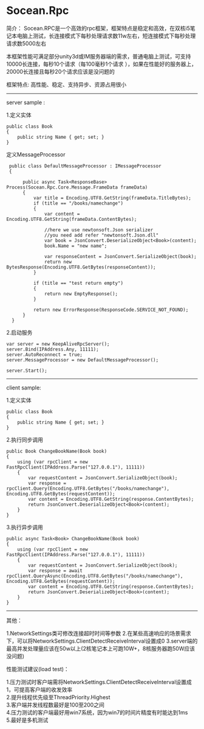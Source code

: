# Socean.Rpc
 
简介：
Socean.RPC是一个高效的rpc框架，框架特点是稳定和高效，在双核i5笔记本电脑上测试，长连接模式下每秒处理请求数11w左右，短连接模式下每秒处理请求数5000左右

本框架性能可满足部分unity3d或IM服务器端的需求，普通电脑上测试，可支持10000长连接，每秒10个请求（每100毫秒1个请求 ），如果在性能好的服务器上，20000长连接且每秒20个请求应该是没问题的
  
框架特点:
高性能、稳定、支持异步、资源占用很小
  
  -------------------------------------------------------------------
  server sample :

  1.定义实体
  
    public class Book
    {
        public string Name { get; set; }
    }
 
 
 
  定义MessageProcessor
 
     public class DefaultMessageProcessor : IMessageProcessor
     {

          public async Task<ResponseBase> Process(Socean.Rpc.Core.Message.FrameData frameData)
          {
              var title = Encoding.UTF8.GetString(frameData.TitleBytes);
              if (title == "/books/namechange")
              {
                  var content = Encoding.UTF8.GetString(frameData.ContentBytes);

                  //here we use newtonsoft.Json serializer 
                  //you need add refer "newtonsoft.Json.dll"
                  var book = JsonConvert.DeserializeObject<Book>(content);
                  book.Name = "new name";

                  var responseContent = JsonConvert.SerializeObject(book);
                  return new BytesResponse(Encoding.UTF8.GetBytes(responseContent));
              }

              if (title == "test return empty")
              {
                  return new EmptyResponse();
              }

              return new ErrorResponse(ResponseCode.SERVICE_NOT_FOUND);
          }
      }


  2.启动服务
  
    var server = new KeepAliveRpcServer();
    server.Bind(IPAddress.Any, 11111);
    server.AutoReconnect = true;
    server.MessageProcessor = new DefaultMessageProcessor();

    server.Start();  
  
  -------------------------------------------------------------------

  client sample:
  
  1.定义实体
  
    public class Book
    {
        public string Name { get; set; }
    }
 
 
  2.执行同步调用
  
    public Book ChangeBookName(Book book)
    {
        using (var rpcClient = new FastRpcClient(IPAddress.Parse("127.0.0.1"), 11111))
        {
            var requestContent = JsonConvert.SerializeObject(book);
            var response = rpcClient.Query(Encoding.UTF8.GetBytes("/books/namechange"), Encoding.UTF8.GetBytes(requestContent));
            var content = Encoding.UTF8.GetString(response.ContentBytes);
            return JsonConvert.DeserializeObject<Book>(content);
        }
    }
    
  3.执行异步调用
  
    public async Task<Book> ChangeBookName(Book book)
    {
        using (var rpcClient = new FastRpcClient(IPAddress.Parse("127.0.0.1"), 11111))
        {
            var requestContent = JsonConvert.SerializeObject(book);
            var response = await rpcClient.QueryAsync(Encoding.UTF8.GetBytes("/books/namechange"), Encoding.UTF8.GetBytes(requestContent));
            var content = Encoding.UTF8.GetString(response.ContentBytes);
            return JsonConvert.DeserializeObject<Book>(content);
        }
    }
    
  -------------------------------------------------------------------
  
  其他：
     
  1.NetworkSettings类可修改连接超时时间等参数
  2.在某些高速响应的场景需求下，可以将NetworkSettings.ClientDetectReceiveInterval设置成0
  3.server端的最高并发处理量应该在50w以上(2核笔记本上可跑10W+，8核服务器跑50W应该没问题) 
  
  
  性能测试建议(load test)：

  1.压力测试时客户端需将NetworkSettings.ClientDetectReceiveInterval设置成1，可提高客户端的收发效率  
  2.提升线程优先级至ThreadPriority.Highest  
  3.客户端并发线程数最好是100至200之间  
  4.压力测试的客户端最好用win7系统，因为win7的时间片精度有时能达到1ms  
  5.最好是多机测试 
   
  
  
  
  

